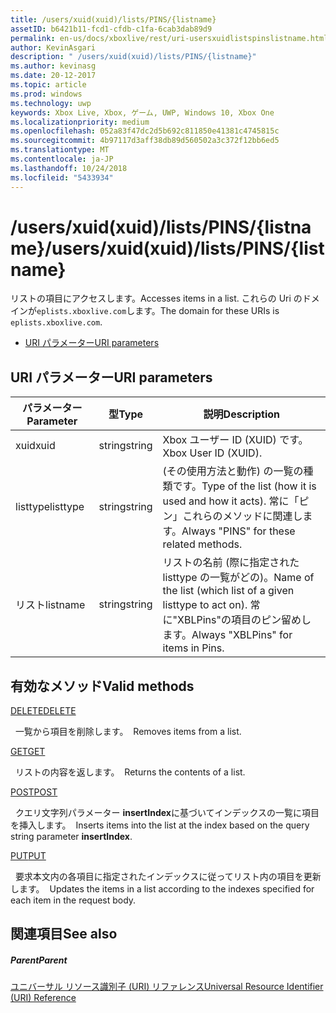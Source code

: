 ```yaml
---
title: /users/xuid(xuid)/lists/PINS/{listname}
assetID: b6421b11-fcd1-cfdb-c1fa-6cab3dab89d9
permalink: en-us/docs/xboxlive/rest/uri-usersxuidlistspinslistname.html
author: KevinAsgari
description: " /users/xuid(xuid)/lists/PINS/{listname}"
ms.author: kevinasg
ms.date: 20-12-2017
ms.topic: article
ms.prod: windows
ms.technology: uwp
keywords: Xbox Live, Xbox, ゲーム, UWP, Windows 10, Xbox One
ms.localizationpriority: medium
ms.openlocfilehash: 052a83f47dc2d5b692c811850e41381c4745815c
ms.sourcegitcommit: 4b97117d3aff38db89d560502a3c372f12bb6ed5
ms.translationtype: MT
ms.contentlocale: ja-JP
ms.lasthandoff: 10/24/2018
ms.locfileid: "5433934"
---
```

# <a name="usersxuidxuidlistspinslistname"></a><span data-ttu-id="240ca-104">/users/xuid(xuid)/lists/PINS/{listname}</span><span class="sxs-lookup"><span data-stu-id="240ca-104">/users/xuid(xuid)/lists/PINS/{listname}</span></span>
<span data-ttu-id="240ca-105">リストの項目にアクセスします。</span><span class="sxs-lookup"><span data-stu-id="240ca-105">Accesses items in a list.</span></span> <span data-ttu-id="240ca-106">これらの Uri のドメインが`eplists.xboxlive.com`します。</span><span class="sxs-lookup"><span data-stu-id="240ca-106">The domain for these URIs is `eplists.xboxlive.com`.</span></span>
 
  * [<span data-ttu-id="240ca-107">URI パラメーター</span><span class="sxs-lookup"><span data-stu-id="240ca-107">URI parameters</span></span>](#ID4EV)
 
<a id="ID4EV"></a>

 
## <a name="uri-parameters"></a><span data-ttu-id="240ca-108">URI パラメーター</span><span class="sxs-lookup"><span data-stu-id="240ca-108">URI parameters</span></span>
 
| <span data-ttu-id="240ca-109">パラメーター</span><span class="sxs-lookup"><span data-stu-id="240ca-109">Parameter</span></span>| <span data-ttu-id="240ca-110">型</span><span class="sxs-lookup"><span data-stu-id="240ca-110">Type</span></span>| <span data-ttu-id="240ca-111">説明</span><span class="sxs-lookup"><span data-stu-id="240ca-111">Description</span></span>| 
| --- | --- | --- | 
| <span data-ttu-id="240ca-112">xuid</span><span class="sxs-lookup"><span data-stu-id="240ca-112">xuid</span></span>| <span data-ttu-id="240ca-113">string</span><span class="sxs-lookup"><span data-stu-id="240ca-113">string</span></span>| <span data-ttu-id="240ca-114">Xbox ユーザー ID (XUID) です。</span><span class="sxs-lookup"><span data-stu-id="240ca-114">Xbox User ID (XUID).</span></span>| 
| <span data-ttu-id="240ca-115">listtype</span><span class="sxs-lookup"><span data-stu-id="240ca-115">listtype</span></span>| <span data-ttu-id="240ca-116">string</span><span class="sxs-lookup"><span data-stu-id="240ca-116">string</span></span>| <span data-ttu-id="240ca-117">(その使用方法と動作) の一覧の種類です。</span><span class="sxs-lookup"><span data-stu-id="240ca-117">Type of the list (how it is used and how it acts).</span></span> <span data-ttu-id="240ca-118">常に「ピン」これらのメソッドに関連します。</span><span class="sxs-lookup"><span data-stu-id="240ca-118">Always "PINS" for these related methods.</span></span>| 
| <span data-ttu-id="240ca-119">リスト</span><span class="sxs-lookup"><span data-stu-id="240ca-119">listname</span></span>| <span data-ttu-id="240ca-120">string</span><span class="sxs-lookup"><span data-stu-id="240ca-120">string</span></span>| <span data-ttu-id="240ca-121">リストの名前 (際に指定された listtype の一覧がどの)。</span><span class="sxs-lookup"><span data-stu-id="240ca-121">Name of the list (which list of a given listtype to act on).</span></span> <span data-ttu-id="240ca-122">常に"XBLPins"の項目のピン留めします。</span><span class="sxs-lookup"><span data-stu-id="240ca-122">Always "XBLPins" for items in Pins.</span></span>| 
  
<a id="ID4EGC"></a>

 
## <a name="valid-methods"></a><span data-ttu-id="240ca-123">有効なメソッド</span><span class="sxs-lookup"><span data-stu-id="240ca-123">Valid methods</span></span>

[<span data-ttu-id="240ca-124">DELETE</span><span class="sxs-lookup"><span data-stu-id="240ca-124">DELETE</span></span>](uri-usersxuidlistspinslistnamedelete.md)

<span data-ttu-id="240ca-125">&nbsp;&nbsp;一覧から項目を削除します。</span><span class="sxs-lookup"><span data-stu-id="240ca-125">&nbsp;&nbsp;Removes items from a list.</span></span>

[<span data-ttu-id="240ca-126">GET</span><span class="sxs-lookup"><span data-stu-id="240ca-126">GET</span></span>](uri-usersxuidlistspinslistnameget.md)

<span data-ttu-id="240ca-127">&nbsp;&nbsp;リストの内容を返します。</span><span class="sxs-lookup"><span data-stu-id="240ca-127">&nbsp;&nbsp;Returns the contents of a list.</span></span>

[<span data-ttu-id="240ca-128">POST</span><span class="sxs-lookup"><span data-stu-id="240ca-128">POST</span></span>](uri-usersxuidlistspinslistnamepost.md)

<span data-ttu-id="240ca-129">&nbsp;&nbsp;クエリ文字列パラメーター **insertIndex**に基づいてインデックスの一覧に項目を挿入します。</span><span class="sxs-lookup"><span data-stu-id="240ca-129">&nbsp;&nbsp;Inserts items into the list at the index based on the query string parameter **insertIndex**.</span></span>

[<span data-ttu-id="240ca-130">PUT</span><span class="sxs-lookup"><span data-stu-id="240ca-130">PUT</span></span>](uri-usersxuidlistspinslistnameput.md)

<span data-ttu-id="240ca-131">&nbsp;&nbsp;要求本文内の各項目に指定されたインデックスに従ってリスト内の項目を更新します。</span><span class="sxs-lookup"><span data-stu-id="240ca-131">&nbsp;&nbsp;Updates the items in a list according to the indexes specified for each item in the request body.</span></span>
 
<a id="ID4EZC"></a>

 
## <a name="see-also"></a><span data-ttu-id="240ca-132">関連項目</span><span class="sxs-lookup"><span data-stu-id="240ca-132">See also</span></span>
 
<a id="ID4E2C"></a>

 
##### <a name="parent"></a><span data-ttu-id="240ca-133">Parent</span><span class="sxs-lookup"><span data-stu-id="240ca-133">Parent</span></span> 

[<span data-ttu-id="240ca-134">ユニバーサル リソース識別子 (URI) リファレンス</span><span class="sxs-lookup"><span data-stu-id="240ca-134">Universal Resource Identifier (URI) Reference</span></span>](../atoc-xboxlivews-reference-uris.md)

   